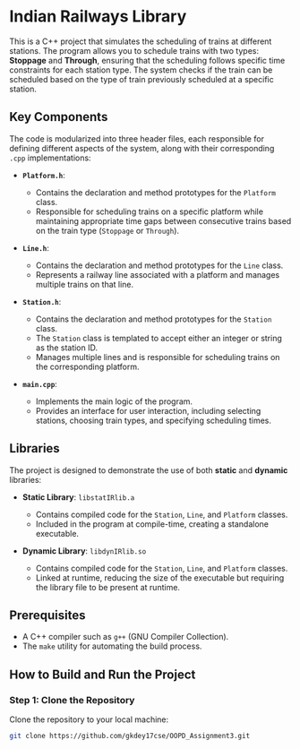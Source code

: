 # Indian Railways Library

This is a C++ project that simulates the scheduling of trains at different stations. The program allows you to schedule trains with two types: **Stoppage** and **Through**, ensuring that the scheduling follows specific time constraints for each station type. The system checks if the train can be scheduled based on the type of train previously scheduled at a specific station.

## Key Components

The code is modularized into three header files, each responsible for defining different aspects of the system, along with their corresponding `.cpp` implementations:

- **`Platform.h`**: 
  - Contains the declaration and method prototypes for the `Platform` class.
  - Responsible for scheduling trains on a specific platform while maintaining appropriate time gaps between consecutive trains based on the train type (`Stoppage` or `Through`).

- **`Line.h`**: 
  - Contains the declaration and method prototypes for the `Line` class.
  - Represents a railway line associated with a platform and manages multiple trains on that line.

- **`Station.h`**: 
  - Contains the declaration and method prototypes for the `Station` class.
  - The `Station` class is templated to accept either an integer or string as the station ID.
  - Manages multiple lines and is responsible for scheduling trains on the corresponding platform.

- **`main.cpp`**: 
  - Implements the main logic of the program.
  - Provides an interface for user interaction, including selecting stations, choosing train types, and specifying scheduling times.

## Libraries

The project is designed to demonstrate the use of both **static** and **dynamic** libraries:

- **Static Library**: `libstatIRlib.a`
  - Contains compiled code for the `Station`, `Line`, and `Platform` classes.
  - Included in the program at compile-time, creating a standalone executable.

- **Dynamic Library**: `libdynIRlib.so`
  - Contains compiled code for the `Station`, `Line`, and `Platform` classes.
  - Linked at runtime, reducing the size of the executable but requiring the library file to be present at runtime.

## Prerequisites

- A C++ compiler such as `g++` (GNU Compiler Collection).
- The `make` utility for automating the build process.

## How to Build and Run the Project

### Step 1: Clone the Repository

Clone the repository to your local machine:

```bash
git clone https://github.com/gkdey17cse/OOPD_Assignment3.git
